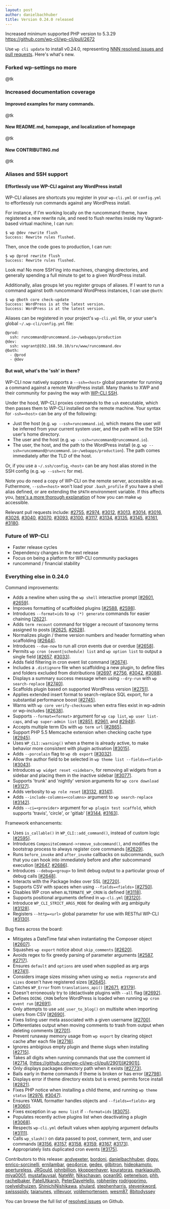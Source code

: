 ```yaml
---
layout: post
author: danielbachhuber
title: Version 0.24.0 released
---
```


Increased minimum supported PHP version to 5.3.29 https://github.com/wp-cli/wp-cli/pull/2672

Use `wp cli update` to install v0.24.0, representing [NNN resolved issues and pull requests](https://github.com/wp-cli/wp-cli/issues?q=milestone%3A0.24.0+is%3Aclosed). Here's what's new.

### Forked wp-settings no more

@tk

### Increased documentation coverage


#### Improved examples for many commands.

@tk

#### New README.md, homepage, and localization of homepage

@tk

#### New CONTRIBUTING.md

@tk

### Aliases and SSH support

#### Effortlessly use WP-CLI against any WordPress install

WP-CLI aliases are shortcuts you register in your `wp-cli.yml` or `config.yml` to effortlessly run commands against any WordPress install.

For instance, if I'm working locally on the runcommand theme, have registered a new rewrite rule, and need to flush rewrites inside my Vagrant-based virtual machine, I can run:

    $ wp @dev rewrite flush
    Success: Rewrite rules flushed.

Then, once the code goes to production, I can run:

    $ wp @prod rewrite flush
    Success: Rewrite rules flushed.

Look ma! No more SSH'ing into machines, changing directories, and generally spending a full minute to get to a given WordPress install.

Additionally, alias groups let you register groups of aliases. If I want to run a command against both runcommand WordPress instances, I can use `@both`:

    $ wp @both core check-update
    Success: WordPress is at the latest version.
    Success: WordPress is at the latest version.

Aliases can be registered in your project's `wp-cli.yml` file, or your user's global `~/.wp-cli/config.yml` file:

    @prod:
      ssh: runcommand@runcommand.io~/webapps/production
    @dev:
      ssh: vagrant@192.168.50.10/srv/www/runcommand.dev
    @both:
      - @prod
      - @dev

#### But wait, what's the 'ssh' in there?

WP-CLI now natively supports a `--ssh=<host>` global parameter for running a command against a remote WordPress install. Many thanks to XWP and their community for paving the way with [WP-CLI SSH](https://github.com/xwp/wp-cli-ssh).

Under the hood, WP-CLI proxies commands to the `ssh` executable, which then passes them to WP-CLI installed on the remote machine. Your syntax for `-ssh=<host>` can be any of the following:

* Just the host (e.g. `wp --ssh=runcommand.io`), which means the user will be inferred from your current system user, and the path will be the SSH user's home directory.
* The user and the host (e.g. `wp --ssh=runcommand@runcommand.io`).
* The user, the host, and the path to the WordPress install (e.g. `wp --ssh=runcommand@runcommand.io~/webapps/production`). The path comes immediately after the TLD of the host.

Or, if you use a `~/.ssh/config`, `<host>` can be any host alias stored in the SSH config (e.g. `wp --ssh=rc` for me).

Note you do need a copy of WP-CLI on the remote server, accessible as `wp`. Futhermore, `--ssh=<host>` won't load your `.bash_profile` if you have a shell alias defined, or are extending the `$PATH` environment variable. If this affects you, [here's a more thorough explanation](https://runcommand.io/to/wp-ssh-custom-path/) of how you can make `wp` accessible.

Relevant pull requests include: [#2755](https://github.com/wp-cli/wp-cli/pull/2755), [#2974](https://github.com/wp-cli/wp-cli/pull/2974), [#3012](https://github.com/wp-cli/wp-cli/pull/3012), [#3013](https://github.com/wp-cli/wp-cli/pull/3013), [#3014](https://github.com/wp-cli/wp-cli/pull/3014), [#3016](https://github.com/wp-cli/wp-cli/pull/3016), [#3026](https://github.com/wp-cli/wp-cli/pull/3026), [#3040](https://github.com/wp-cli/wp-cli/pull/3040), [#3070](https://github.com/wp-cli/wp-cli/pull/3070), [#3093](https://github.com/wp-cli/wp-cli/pull/3093), [#3100](https://github.com/wp-cli/wp-cli/pull/3100), [#3117](https://github.com/wp-cli/wp-cli/pull/3117), [#3134](https://github.com/wp-cli/wp-cli/pull/3134), [#3135](https://github.com/wp-cli/wp-cli/pull/3135), [#3145](https://github.com/wp-cli/wp-cli/pull/3145), [#3161](https://github.com/wp-cli/wp-cli/pull/3161), [#3180](https://github.com/wp-cli/wp-cli/pull/3180).

### Future of WP-CLI

* Faster release cycles
* Dependency changes in the next release
* Focus on being a platform for WP-CLI community packages
* runcommand / financial stability


### Everything else in 0.24.0

Command improvements:

* Adds a newline when using the `wp shell` interactive prompt [[#2601](https://github.com/wp-cli/wp-cli/pull/2601), [#2659](https://github.com/wp-cli/wp-cli/pull/2659)].
* Improves formatting of scaffolded plugins [[#2588](https://github.com/wp-cli/wp-cli/pull/2588), [#2598](https://github.com/wp-cli/wp-cli/pull/2598)].
* Introduces `--format=ids` to `wp (*) generate` commands for easier chaining [[2622](https://github.com/wp-cli/wp-cli/pull/2622)].
* Adds `term recount` command for trigger a recount of taxonomy terms assigned to posts [[#2625](https://github.com/wp-cli/wp-cli/pull/2625), [#2628](https://github.com/wp-cli/wp-cli/pull/2628)].
* Normalizes plugin / theme version numbers and header formatting when scaffolding [[#2644](https://github.com/wp-cli/wp-cli/pull/2644)].
* Introduces `--due-now` to run all cron events due or overdue [[#2658](https://github.com/wp-cli/wp-cli/pull/2658)].
* Permits `wp cron (event|schedule) list` and `wp option list` to output a single field [[#2657](https://github.com/wp-cli/wp-cli/pull/2657), [#3033](https://github.com/wp-cli/wp-cli/pull/3033)].
* Adds field filtering in cron event list command [[#2674](https://github.com/wp-cli/wp-cli/pull/2674)].
* Includes a `.distignore` file when scaffolding a new plugin, to define files and folders excluded from distributions [[#2697](https://github.com/wp-cli/wp-cli/pull/2697), [#2756](https://github.com/wp-cli/wp-cli/pull/2756), [#3042](https://github.com/wp-cli/wp-cli/pull/3042), [#3088](https://github.com/wp-cli/wp-cli/pull/3088)].
* Displays a summary success message when using `--dry-run` with `wp search-replace` [[#2740](https://github.com/wp-cli/wp-cli/pull/2740)].
* Scaffolds plugin based on supported WordPress version [[#2751](https://github.com/wp-cli/wp-cli/pull/2751)].
* Applies extended insert format to search-replace SQL export, for a substantial performance boost [[#2745](https://github.com/wp-cli/wp-cli/pull/2745)].
* Warns with `wp core verify-checksums` when extra files exist in wp-admin or wp-includes [[#2638](https://github.com/wp-cli/wp-cli/pull/2638)].
* Supports `--format=<format>` argument for `wp cap list`, `wp user list-caps`, and `wp super-admin list` [[#2851](https://github.com/wp-cli/wp-cli/pull/2851), [#2961](https://github.com/wp-cli/wp-cli/pull/2961), and [#2949](https://github.com/wp-cli/wp-cli/pull/2949)].
* Accepts multiple term IDs with `wp term url` [[#2865](https://github.com/wp-cli/wp-cli/pull/2865)].
* Support PHP 5.5 Memcache extension when checking cache type [[#2945](https://github.com/wp-cli/wp-cli/pull/2945)].
* Uses `WP_CLI::warning()` when a theme is already active, to make behavior more consistent with plugin activation [[#3015](https://github.com/wp-cli/wp-cli/pull/3015)].
* Adds `--porcelain` flag to `wp db export` [[#3032](https://github.com/wp-cli/wp-cli/pull/3032)].
* Allow the author field to be selected in `wp theme list --fields=<field>` [[#3043](https://github.com/wp-cli/wp-cli/pull/3043)].
* Introduces `wp widget reset <sidebar>`, for removing all widgets from a sidebar and placing them in the inactive sidebar [[#3077](https://github.com/wp-cli/wp-cli/pull/3077)].
* Supports 'trunk' and 'nightly' version arguments for `wp core download` [[#3127](https://github.com/wp-cli/wp-cli/pull/3127)].
* Adds verbosity to `wp role reset` [[#3132](https://github.com/wp-cli/wp-cli/pull/3132), [#3141](https://github.com/wp-cli/wp-cli/pull/3141)].
* Adds `--include-columns=<columns>` argument to `wp search-replace` [[#3142](https://github.com/wp-cli/wp-cli/pull/3142)].
* Adds `--ci=<provider>` argument for `wp plugin test scaffold`, which supports 'travis', 'circle', or 'gitlab' [[#3144](https://github.com/wp-cli/wp-cli/pull/3144), [#3163](https://github.com/wp-cli/wp-cli/pull/3163)].


Framework enhancements:

* Uses `is_callable()` in `WP_CLI::add_command()`, instead of custom logic [[#2595](https://github.com/wp-cli/wp-cli/pull/2595)].
* Introduces `CompositeCommand->remove_subcommand()`, and modifies the bootstrap process to always register core commands [[#2629](https://github.com/wp-cli/wp-cli/pull/2629)].
* Runs `before_invoke` and `after_invoke` callbacks on subcommands, such that you can hook into immediately before and after subcommand execution [[#2647](https://github.com/wp-cli/wp-cli/pull/2647), [#2686](https://github.com/wp-cli/wp-cli/pull/2686)].
* Introduces `--debug=<group>` to limit debug output to a particular group of debug calls [[#2648](https://github.com/wp-cli/wp-cli/pull/2648)].
* Interacts with the Package Index over SSL [[#2720](https://github.com/wp-cli/wp-cli/pull/2720)].
* Supports CSV with spaces when using `--fields=<fields>` [[#2750](https://github.com/wp-cli/wp-cli/pull/2750)].
* Disables WP cron when `ALTERNATE_WP_CRON` is defined [[#3118](https://github.com/wp-cli/wp-cli/pull/3118)].
* Supports positional arguments defined in `wp-cli.yml` [[#3120](https://github.com/wp-cli/wp-cli/pull/3120)].
* Introduce `WP_CLI_STRICT_ARGS_MODE` for dealing with arg ambiguity [[#3128](https://github.com/wp-cli/wp-cli/pull/3128)].
* Registers `--http=<url>` global parameter for use with RESTful WP-CLI [[#3130](https://github.com/wp-cli/wp-cli/pull/3130)].

Bug fixes across the board:

* Mitigates a DateTime fatal when instantiating the Composer object [[#2607](https://github.com/wp-cli/wp-cli/pull/2607)].
* Squashes `wp export` notice about `skip_comments` [[#2620](https://github.com/wp-cli/wp-cli/pull/2620)].
* Avoids regex to fix greedy parsing of parameter arguments [[#2587](https://github.com/wp-cli/wp-cli/pull/2587), [#2717](https://github.com/wp-cli/wp-cli/pull/2717)].
* Ensures `default` and `options` are used when supplied as arg args [[#2741](https://github.com/wp-cli/wp-cli/pull/2741)].
* Considers image sizes missing when using `wp media regenerate` and `sizes` doesn't have registered sizes [[#2645](https://github.com/wp-cli/wp-cli/pull/2645)].
* Catches `WP_Error` from `translations_api()` [[#2671](https://github.com/wp-cli/wp-cli/pull/2671), [#3179](https://github.com/wp-cli/wp-cli/pull/3179)].
* Doesn't erroneously try to (de)activate plugins with `--all` flag [[#2692](https://github.com/wp-cli/wp-cli/pull/2692)].
* Defines `DOING_CRON` before WordPress is loaded when running `wp cron event run`  [[#2691](https://github.com/wp-cli/wp-cli/pull/2691)].
* Only attempts to use `add_user_to_blog()` on multisite when importing users from CSV [[#2690](https://github.com/wp-cli/wp-cli/pull/2690)].
* Fixes listing user meta associated with a given username [[#2700](https://github.com/wp-cli/wp-cli/pull/2700)].
* Differentiates output when moving comments to trash from output when deleting comments [[#2701](https://github.com/wp-cli/wp-cli/pull/2701)].
* Prevent runaway memory usage from `wp export` by clearing object cache after each file [[#2716](https://github.com/wp-cli/wp-cli/pull/2716)].
* Ignores ambigious empty plugin and theme slugs when installing [[#2715](https://github.com/wp-cli/wp-cli/pull/2715)].
* Takes all digits when running commands that use the comment id [[#2714](https://github.com/wp-cli/wp-cli/pull/2714), [https://github.com/wp-cli/wp-cli/pull/2901](#2901)].
* Only displays packages directory path when it exists [[#2773](https://github.com/wp-cli/wp-cli/pull/2773)].
* Bails early in theme commands if theme is broken or has error [[#2798](https://github.com/wp-cli/wp-cli/pull/2798)].
* Displays error if theme directory exists but is erred; permits force install [[#2821](https://github.com/wp-cli/wp-cli/pull/2821)].
* Fixes PHP notice when installing a child theme, and running `wp theme status` [[#2976](https://github.com/wp-cli/wp-cli/pull/2976), [#3047](https://github.com/wp-cli/wp-cli/pull/3047)].
* Ensures YAML formatter handles objects and `--fields=<fields>` arg [[#3060](https://github.com/wp-cli/wp-cli/pull/3060)].
* Fixes exception in `wp menu list` if `--format=ids` [[#3075](https://github.com/wp-cli/wp-cli/pull/3075)].
* Populates recently active plugins list when deactivating a plugin [[#3068](https://github.com/wp-cli/wp-cli/pull/3068)].
* Respects `wp-cli.yml` default values when applying argument defaults [[#3111](https://github.com/wp-cli/wp-cli/pull/3111)].
* Calls `wp_slash()` on data passed to post, comment, term, and user commands [[#3156](https://github.com/wp-cli/wp-cli/pull/3156), [#3157](https://github.com/wp-cli/wp-cli/pull/3157), [#3158](https://github.com/wp-cli/wp-cli/pull/3158), [#3159](https://github.com/wp-cli/wp-cli/pull/3159), [#3167](https://github.com/wp-cli/wp-cli/pull/3167), [#3173](https://github.com/wp-cli/wp-cli/pull/3173)].
* Appropriately lists duplicated cron events [[#3175](https://github.com/wp-cli/wp-cli/pull/3175)].

Contributors to this release: [andyexeter](https://github.com/andyexeter), [bordoni](https://github.com/bordoni), [danielbachhuber](https://github.com/danielbachhuber), [diggy](https://github.com/diggy), [enrico-sorcinelli](https://github.com/enrico-sorcinelli), [ernilambar](https://github.com/ernilambar), [geo4orce](https://github.com/geo4orce), [gedex](https://github.com/gedex), [gilbitron](https://github.com/gilbitron), [hideokamoto](https://github.com/hideokamoto), [apertureless](https://github.com/apertureless), [JRGould](https://github.com/JRGould), [johnbillion](https://github.com/johnbillion), [kkoppenhaver](https://github.com/kkoppenhaver), [kouratoras](https://github.com/kouratoras), [markjaquith](https://github.com/markjaquith), [miya0001](https://github.com/miya0001), [mustafauysal](https://github.com/mustafauysal), [NateWr](https://github.com/NateWr), [Nikschavan](https://github.com/Nikschavan), [ocean90](https://github.com/ocean90), [petenelson](https://github.com/petenelson), [phh](https://github.com/phh), [rachelbaker](https://github.com/rachelbaker), [PatelUtkarsh](https://github.com/PatelUtkarsh), [PeterDaveHello](https://github.com/PeterDaveHello), [robhenley](https://github.com/robhenley) [rodrigoprimo](https://github.com/rodrigoprimo), [roelveldhuizen](https://github.com/roelveldhuizen), [ShinichiNishikawa](https://github.com/ShinichiNishikawa), [shulard](https://github.com/shulard), [stephenharris](https://github.com/stephenharris), [stevenkword](https://github.com/stevenkword), [swissspidy](https://github.com/swissspidy), [taianunes](https://github.com/taianunes), [villevuor](https://github.com/villevuor), [voldemortensen](https://github.com/voldemortensen), [wesm87](https://github.com/wesm87), [8bitodyssey](https://github.com/8bitodyssey)

You can browse the full list of [resolved issues](https://github.com/wp-cli/wp-cli/issues?q=milestone%3A0.24.0+is%3Aclosed) on Github.
